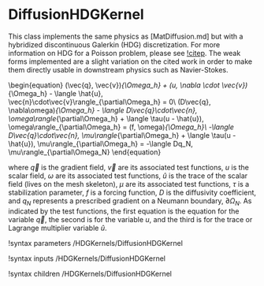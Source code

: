 # DiffusionHDGKernel

This class implements the same physics as [MatDiffusion.md] but with a
hybridized discontinuous Galerkin (HDG) discretization. For more information on
HDG for a Poisson problem, please see [!citep](cockburn2008superconvergent). The
weak forms implemented are a slight variation on the cited work in order to make
them directly usable in downstream physics such as Navier-Stokes.

\begin{equation}
(\vec{q}, \vec{v})_{\Omega_h} + (u, \nabla \cdot \vec{v})_{\Omega_h} - \langle \hat{u}, \vec{n}\cdot\vec{v}\rangle_{\partial\Omega_h} = 0\\
(D\vec{q}, \nabla\omega)_{\Omega_h} - \langle D\vec{q}\cdot\vec{n}, \omega\rangle_{\partial\Omega_h} + \langle \tau(u - \hat{u}), \omega\rangle_{\partial\Omega_h} = (f, \omega)_{\Omega_h}\\
-\langle D\vec{q}\cdot\vec{n}, \mu\rangle_{\partial\Omega_h} + \langle \tau(u - \hat{u}), \mu\rangle_{\partial\Omega_h} = -\langle Dq_N, \mu\rangle_{\partial\Omega_N}
\end{equation}

where $\vec{q}$ is the gradient field, $\vec{v}$ are its associated test
functions, $u$ is the scalar field, $\omega$ are its associated test functions,
$\hat{u}$ is the trace of the scalar field (lives on the mesh skeleton), $\mu$ are its associated test
functions, $\tau$ is a stabilization parameter, $f$ is a forcing function, $D$
is the diffusivity coefficient, and $q_N$ represents a prescribed gradient on a
Neumann boundary, $\partial\Omega_N$. As indicated by the test functions, the
first equation is the equation for the variable $\vec{q}$, the second is for the
variable $u$, and the third is for the trace or Lagrange multiplier variable
$\hat{u}$.

!syntax parameters /HDGKernels/DiffusionHDGKernel

!syntax inputs /HDGKernels/DiffusionHDGKernel

!syntax children /HDGKernels/DiffusionHDGKernel
